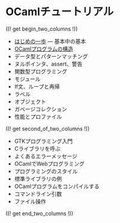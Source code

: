 <!-- ((! set title OCamlチュートリアル !)) ((! set learn !)) -->
<!-- {{! input template/macros.mpp !}} -->

# OCamlチュートリアル

((! get begin_two_columns !))

* [はじめの一歩](basics.ja.html) — 基本中の基本
* [OCamlプログラムの構造](structure_of_ocaml_programs.ja.html)
* データ型とパターンマッチング
* ヌルポインタ、assert、警告
* 関数型プログラミング
* モジュール
* If文、ループと再帰
* ラベル
* オブジェクト
* ガベージコレクション
* 性能とプロファイル

((! get second_of_two_columns !))

* GTKプログラミング入門
* Cライブラリを呼ぶ
* よくあるエラーメッセージ
* OCamlでWebプログラミング
* プログラミングのスタイル
* 標準ライブラリの例
* OCamlプログラムをコンパイルする
* コマンドライン引数
* ファイル操作

((! get end_two_columns !))
